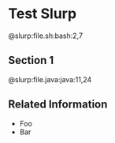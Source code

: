 # Test Slurp

@slurp:file.sh:bash:2,7

## Section 1

@slurp:file.java:java:11,24

## Related Information

* Foo
* Bar
